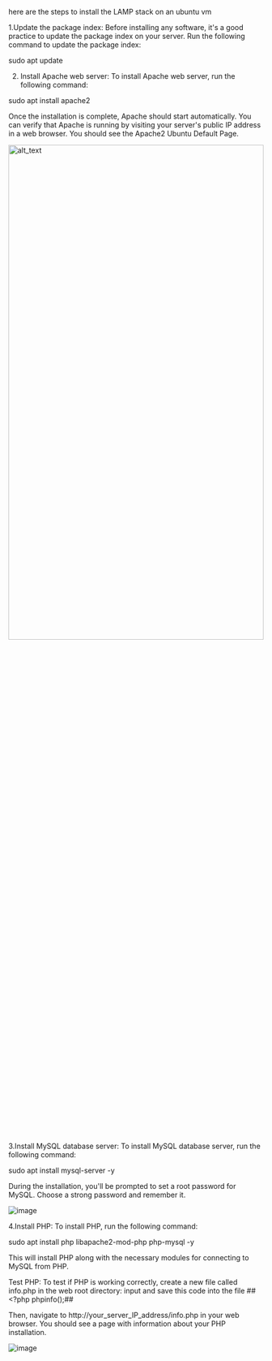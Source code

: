 here are the steps to install the LAMP stack on an ubuntu vm

1.Update the package index: Before installing any software, it's a good practice to update the package index on your server. Run the following command to update the package index:

sudo apt update

2. Install Apache web server: To install Apache web server, run the following command:

sudo apt install apache2

Once the installation is complete, Apache should start automatically. You can verify that Apache is running by visiting your server's public IP address in a web browser. You should see the Apache2 Ubuntu Default Page.

<img src="https://user-images.githubusercontent.com/73601265/229630473-e0ebc011-9f39-4698-996b-2c513225bce8.png" alt="alt_text" style="height:50%;width:100%;">

3.Install MySQL database server: To install MySQL database server, run the following command:

sudo apt install mysql-server -y

During the installation, you'll be prompted to set a root password for MySQL. Choose a strong password and remember it.

![image](https://user-images.githubusercontent.com/73601265/229631773-5ad9a9ca-8bfe-41b7-84e1-a2f171544662.png)

4.Install PHP: To install PHP, run the following command:

sudo apt install php libapache2-mod-php php-mysql -y

This will install PHP along with the necessary modules for connecting to MySQL from PHP.

Test PHP: To test if PHP is working correctly, create a new file called info.php in the web root directory:
input and save this code into the file ## <?php phpinfo();##

Then, navigate to http://your_server_IP_address/info.php in your web browser. You should see a page with information about your PHP installation.

![image](https://user-images.githubusercontent.com/73601265/229634618-3de0c71e-7c81-452f-b311-df5e966623a9.png)

